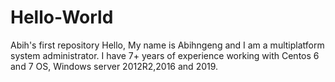 # Hello-World
Abih's first repository
Hello,
My name is Abihngeng and I am a multiplatform system administrator. I have 7+ years of experience working with Centos 6 and 7 OS, Windows server 2012R2,2016 and 2019.
